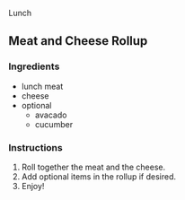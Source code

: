 Lunch

## Meat and Cheese Rollup

### Ingredients

- lunch meat
- cheese
- optional
    - avacado
    - cucumber

### Instructions

1. Roll together the meat and the cheese.
2. Add optional items in the rollup if desired.
3. Enjoy!
